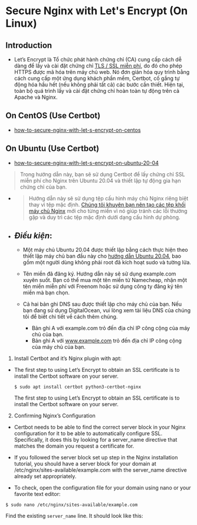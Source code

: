 # Secure Nginx with Let's Encrypt (On Linux)
## Introduction
    
- Let’s Encrypt là Tổ chức phát hành chứng chỉ (CA) cung cấp cách dễ dàng để lấy và cài đặt chứng chỉ [TLS / SSL miễn phí](https://www.digitalocean.com/community/tutorials/openssl-essentials-working-with-ssl-certificates-private-keys-and-csrs), do đó cho phép HTTPS được mã hóa trên máy chủ web. Nó đơn giản hóa quy trình bằng cách cung cấp một ứng dụng khách phần mềm, Certbot, cố gắng tự động hóa hầu hết (nếu không phải tất cả) các bước cần thiết. Hiện tại, toàn bộ quá trình lấy và cài đặt chứng chỉ hoàn toàn tự động trên cả Apache và Nginx.

## On CentOS (Use Certbot)
- [how-to-secure-nginx-with-let-s-encrypt-on-centos](https://www.digitalocean.com/community/tutorials/how-to-secure-nginx-with-let-s-encrypt-on-centos-7)
 
## On Ubuntu (Use Certbot) 
- [how-to-secure-nginx-with-let-s-encrypt-on-ubuntu-20-04](https://www.digitalocean.com/community/tutorials/how-to-secure-nginx-with-let-s-encrypt-on-ubuntu-20-04)

> Trong hướng dẫn này, bạn sẽ sử dụng Certbot để lấy chứng chỉ SSL miễn phí cho Nginx trên Ubuntu 20.04 và thiết lập tự động gia hạn chứng chỉ của bạn.

   * > Hướng dẫn này sẽ sử dụng tệp cấu hình máy chủ Nginx riêng biệt thay vì tệp mặc định. [Chúng tôi khuyên bạn nên tạo các tệp khối máy chủ Nginx](https://www.digitalocean.com/community/tutorials/how-to-install-nginx-on-ubuntu-20-04#step-5-%E2%80%93-setting-up-server-blocks-(recommended)) mới cho từng miền vì nó giúp tránh các lỗi thường gặp và duy trì các tệp mặc định dưới dạng cấu hình dự  phòng.

* ## ***Điều kiện***:
    -  Một máy chủ Ubuntu 20.04 được thiết lập bằng cách thực hiện theo thiết lập máy chủ ban đầu này cho [hướng dẫn Ubuntu 20.04](https://www.digitalocean.com/community/tutorials/initial-server-setup-with-ubuntu-20-04), bao gồm một người dùng không phải root đã kích hoạt sudo và tường lửa.

    - Tên miền đã đăng ký. Hướng dẫn này sẽ sử dụng example.com xuyên suốt. Bạn có thể mua một tên miền từ Namecheap, nhận một tên miền miễn phí với Freenom hoặc sử dụng công ty đăng ký tên miền mà bạn chọn.

    - Cả hai bản ghi DNS sau được thiết lập cho máy chủ của bạn. Nếu bạn đang sử dụng DigitalOcean, vui lòng xem tài liệu DNS của chúng tôi để biết chi tiết về cách thêm chúng.
        
        - Bản ghi A với example.com trỏ đến địa chỉ IP công cộng của máy chủ của bạn.
        - Bản ghi A với www.example.com trỏ đến địa chỉ IP công cộng của máy chủ của bạn.

1. Install Certbot and it’s Nginx plugin with apt:

- The first step to using Let’s Encrypt to obtain an SSL certificate is to install the Certbot software on your server.

    `$ sudo apt install certbot python3-certbot-nginx`

    The first step to using Let’s Encrypt to obtain an SSL certificate is to install the Certbot software on your server.

2. Confirming Nginx’s Configuration

- Certbot needs to be able to find the correct server block in your Nginx configuration for it to be able to automatically configure SSL. Specifically, it does this by looking for a server_name directive that matches the domain you request a certificate for.

- If you followed the server block set up step in the Nginx installation tutorial, you should have a server block for your domain at /etc/nginx/sites-available/example.com with the server_name directive already set appropriately.

- To check, open the configuration file for your domain using nano or your favorite text editor:

```
$ sudo nano /etc/nginx/sites-available/example.com
```

Find the existing `server_name` line. It should look like this: